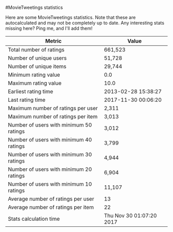 #MovieTweetings statistics

Here are some MovieTweetings statistics. Note that these are autocalculated and may not be completely up to date. Any interesting stats missing here? Ping me, and I'll add them!

Metric | Value
--- | ---
Total number of ratings                 | 661,523
Number of unique users                  | 51,728
Number of unique items                  | 29,744
Minimum rating value                    | 0.0
Maximum rating value                    | 10.0
Earliest rating time                    | 2013-02-28 15:38:27
Last rating time                        | 2017-11-30 00:06:20
Maximum number of ratings per user      | 2,311
Maximum number of ratings per item      | 3,013
Number of users with minimum 50 ratings | 3,012
Number of users with minimum 40 ratings | 3,799
Number of users with minimum 30 ratings | 4,944
Number of users with minimum 20 ratings | 6,904
Number of users with minimum 10 ratings | 11,107
Average number of ratings per user      | 13
Average number of ratings per item      | 22
Stats calculation time                  | Thu Nov 30 01:07:20 2017

